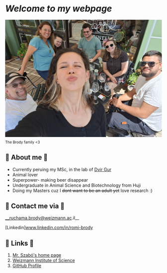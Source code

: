# **_Welcome to my webpage_**
![The Brody family <3](family_image.jpg)
<sub>The Brody family <3</sub>
## 🐳 About me 🐳
* Currently peruing my MSc, in the lab of [Dvir Gur](https://www.weizmann.ac.il/molgen/Gur/home)
* Animal lover
* Superpower- making beer disappear
* Undergraduate in Animal Science and Biotechnology from Huji 
* Doing my Masters cuz I ~~dont want to be an adult yet~~ love research :)



##  🐧 Contact me via 🐧
__ruchama.brody@weizmann.ac.il__

[Linkedin]www.linkedin.com/in/romi-brody


## 🦥 Links 🦥
1. [Mr. Szabó's home page](https://szabgab.com/)
1. [Weizmann Institute of Science](https://www.weizmann.ac.il/pages/)
1. [GitHub Profile](https://github.com/romizb)

  
